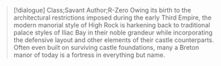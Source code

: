 >[!dialogue] Class;Savant Author;R-Zero
Owing its birth to the architectural restrictions imposed during the early Third Empire, the modern manorial style of High Rock is harkening back to traditional palace styles of Iliac Bay in their noble grandeur while incorporating the defensive layout and other elements of their castle counterparts. Often even built on surviving castle foundations, many a Breton manor of today is a fortress in everything but name.